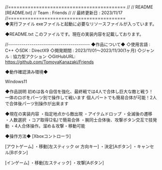 //==========================================
//
// README [README.txt]
// Team : Friends
//
// 最終更新日 : 2023/11/17
//==========================================            
◆実行ファイル
exeファイルと起動に必要なリソースファイルが入っています。

◆README.txt
このファイルです。現在の実装内容を記載しております。

//------------------------------------------
◆作品について◆
◇使用言語 : C++
◇SDK      : DirectX9
◇開発期間 : 2023/11/01～2023/11/30(1ヶ月)
◇ジャンル : 協力型アクション
◇GitHubURL: https://github.com/TomoyaKanazaki/Friends

◆動作確認済み環境◆

Windows11

◆作品説明
初めは各々自信を強化、最終戦では4人で合体し巨大な敵と戦う！
一体のロボをパーツ別で操作して戦います
個人パートでも簡易合体が可能！2人で合体後パーツ別操作が出来ます

◆現在の実装内容
・指定地点から敵出現
・アイテムドロップ
・全滅後の遷移
・人数選択
・コア取得(2名)で簡易合体
・腕同士合体後、攻撃ボタン交互で技発動
・4人合体操作。溜め＆攻撃・移動可能

◆操作方法◆
[Xboxコントローラ]

[アウトゲーム]
・移動[左スティック or 方向キー]
・決定[Aボタン]
・キャンセル[Bボタン]

[インゲーム]
・移動[左スティック]
・攻撃[Aボタン]


